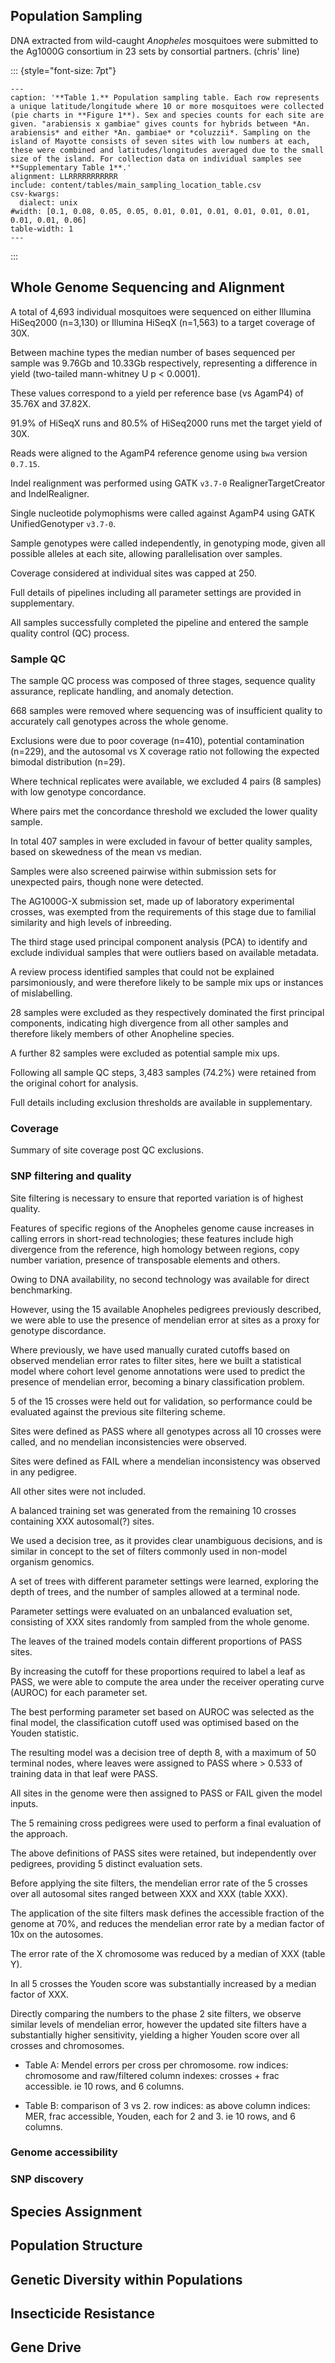 ## Population Sampling

DNA extracted from wild-caught _Anopheles_ mosquitoes were submitted to the Ag1000G consortium in 23 sets by consortial partners. (chris' line)

::: {style="font-size: 7pt"}
```table
---
caption: '**Table 1.** Population sampling table. Each row represents a unique latitude/longitude where 10 or more mosquitoes were collected (pie charts in **Figure 1**). Sex and species counts for each site are given. "arabiensis x gambiae" gives counts for hybrids between *An. arabiensis* and either *An. gambiae* or *coluzzii*. Sampling on the island of Mayotte consists of seven sites with low numbers at each, these were combined and latitudes/longitudes averaged due to the small size of the island. For collection data on individual samples see **Supplementary Table 1**.'
alignment: LLRRRRRRRRRRR
include: content/tables/main_sampling_location_table.csv
csv-kwargs:
  dialect: unix
#width: [0.1, 0.08, 0.05, 0.05, 0.01, 0.01, 0.01, 0.01, 0.01, 0.01, 0.01, 0.01, 0.06]
table-width: 1
---
```
:::

## Whole Genome Sequencing and Alignment

A total of 4,693 individual mosquitoes were sequenced on either Illumina HiSeq2000 (n=3,130) or Illumina HiSeqX (n=1,563) to a target coverage of 30X.

Between machine types the median number of bases sequenced per sample was 9.76Gb and 10.33Gb respectively, representing a difference in yield (two-tailed mann-whitney U p < 0.0001).

These values correspond to a yield per reference base (vs AgamP4) of 35.76X and 37.82X. 

91.9% of HiSeqX runs and 80.5% of HiSeq2000 runs met the target yield of 30X.

Reads were aligned to the AgamP4 reference genome using `bwa` version `0.7.15`.

Indel realignment was performed using GATK `v3.7-0` RealignerTargetCreator and IndelRealigner. 

Single nucleotide polymophisms were called against AgamP4 using GATK UnifiedGenotyper `v3.7-0`.

Sample genotypes were called independently, in genotyping mode, given all possible alleles at each site, allowing parallelisation over samples.

Coverage considered at individual sites was capped at 250.

Full details of pipelines including all parameter settings are provided in supplementary.

All samples successfully completed the pipeline and entered the sample quality control (QC) process.

### Sample QC

The sample QC process was composed of three stages, sequence quality assurance, replicate handling, and anomaly detection.

668 samples were removed where sequencing was of insufficient quality to accurately call genotypes across the whole genome.

Exclusions were due to poor coverage (n=410), potential contamination (n=229), and the autosomal vs X coverage ratio not following the expected bimodal distribution (n=29).

Where technical replicates were available, we excluded 4 pairs (8 samples) with low genotype concordance. 

Where pairs met the concordance threshold we excluded the lower quality sample.

In total 407 samples in were excluded in favour of better quality samples, based on skewedness of the mean vs median.

Samples were also screened pairwise within submission sets for unexpected pairs, though none were detected.

The AG1000G-X submission set, made up of laboratory experimental crosses, was exempted from the requirements of this stage due to familial similarity and high levels of inbreeding.

The third stage used principal component analysis (PCA) to identify and exclude individual samples that were outliers based on available metadata.

A review process identified samples that could not be explained parsimoniously, and were therefore likely to be sample mix ups or instances of mislabelling.

28 samples were excluded as they respectively dominated the first principal components, indicating high divergence from all other samples and therefore likely members of other Anopheline species.

A further 82 samples were excluded as potential sample mix ups.

Following all sample QC steps, 3,483 samples (74.2%) were retained from the original cohort for analysis.

Full details including exclusion thresholds are available in supplementary.

### Coverage

Summary of site coverage post QC exclusions.

### SNP filtering and quality

Site filtering is necessary to ensure that reported variation is of highest quality.

Features of specific regions of the Anopheles genome cause increases in calling errors in short-read technologies; these features include high divergence from the reference, high homology between regions, copy number variation, presence of transposable elements and others.

Owing to DNA availability, no second technology was available for direct benchmarking.

However, using the 15 available Anopheles pedigrees previously described, we were able to use the presence of mendelian error at sites as a proxy for genotype discordance.

Where previously, we have used manually curated cutoffs based on observed mendelian error rates to filter sites, here we built a statistical model where cohort level genome annotations were used to predict the presence of mendelian error, becoming a binary classification problem.

5 of the 15 crosses were held out for validation, so performance could be evaluated against the previous site filtering scheme.

Sites were defined as PASS where all genotypes across all 10 crosses were called, and no mendelian inconsistencies were observed.

Sites were defined as FAIL where a mendelian inconsistency was observed in any pedigree.

All other sites were not included.

A balanced training set was generated from the remaining 10 crosses containing XXX autosomal(?) sites.

We used a decision tree, as it provides clear unambiguous decisions, and is similar in concept to the set of filters commonly used in non-model organism genomics.

A set of trees with different parameter settings were learned, exploring the depth of trees, and the number of samples allowed at a terminal node.

Parameter settings were evaluated on an unbalanced evaluation set, consisting of XXX sites randomly from sampled from the whole genome.

The leaves of the trained models contain different proportions of PASS sites.

By increasing the cutoff for these proportions required to label a leaf as PASS, we were able to compute the area under the receiver operating curve (AUROC) for each parameter set.

The best performing parameter set based on AUROC was selected as the final model, the classification cutoff used was optimised based on the Youden statistic.

The resulting model was a decision tree of depth 8, with a maximum of 50 terminal nodes, where leaves were assigned to PASS where > 0.533 of training data in that leaf were PASS.

All sites in the genome were then assigned to PASS or FAIL given the model inputs.


The 5 remaining cross pedigrees were used to perform a final evaluation of the approach.

The above definitions of PASS sites were retained, but independently over pedigrees, providing 5 distinct evaluation sets.

Before applying the site filters, the mendelian error rate of the 5 crosses over all autosomal sites ranged between XXX and XXX (table XXX).

The application of the site filters mask defines the accessible fraction of the genome at 70%, and reduces the mendelian error rate by a median factor of 10x on the autosomes.

The error rate of the X chromosome was reduced by a median of XXX (table Y).

In all 5 crosses the Youden score was substantially increased by a median factor of XXX.

Directly comparing the numbers to the phase 2 site filters, we observe similar levels of mendelian error, however the updated site filters have a substantially higher sensitivity, yielding a higher Youden score over all crosses and chromosomes.

- Table A: Mendel errors per cross per chromosome. 
row indices: chromosome and raw/filtered
column indexes: crosses + frac accessible.
ie 10 rows, and 6 columns.

- Table B: comparison of 3 vs 2.
row indices: as above
column indices: MER, frac accessible, Youden, each for 2 and 3.
ie 10 rows, and 6 columns.














### Genome accessibility

### SNP discovery

## Species Assignment

## Population Structure

## Genetic Diversity within Populations

## Insecticide Resistance

## Gene Drive

